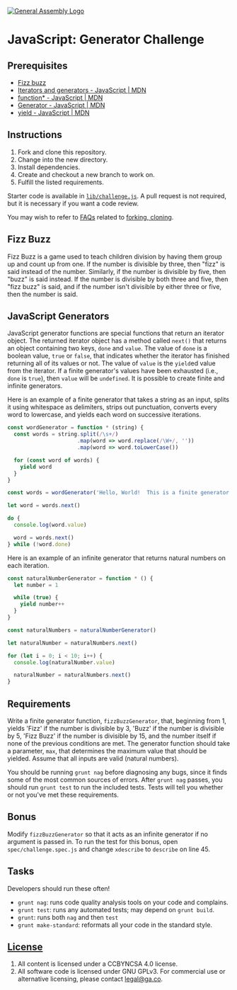 [![General Assembly Logo](https://camo.githubusercontent.com/1a91b05b8f4d44b5bbfb83abac2b0996d8e26c92/687474703a2f2f692e696d6775722e636f6d2f6b6538555354712e706e67)](https://generalassemb.ly/education/web-development-immersive)

# JavaScript: Generator Challenge

## Prerequisites

-   [Fizz buzz](https://en.wikipedia.org/wiki/Fizz_buzz)
-   [Iterators and generators - JavaScript | MDN](https://developer.mozilla.org/en-US/docs/Web/JavaScript/Guide/Iterators_and_Generators)
-   [function* - JavaScript | MDN](https://developer.mozilla.org/en-US/docs/Web/JavaScript/Reference/Statements/function*)
-   [Generator - JavaScript | MDN](https://developer.mozilla.org/en-US/docs/Web/JavaScript/Reference/Global_Objects/Generator)
-   [yield - JavaScript | MDN](https://developer.mozilla.org/en-US/docs/Web/JavaScript/Reference/Operators/yield)

## Instructions

1.  Fork and clone this repository.
1.  Change into the new directory.
1.  Install dependencies.
1.  Create and checkout a new branch to work on.
1.  Fulfill the listed requirements.

Starter code is available in [`lib/challenge.js`](lib/challenge.js). A pull
request is not required, but it is necessary if you want a code review.

You may wish to refer to [FAQs](https://github.com/ga-wdi-boston/meta/wiki/)
related to [forking,
cloning](https://github.com/ga-wdi-boston/meta/wiki/ForkAndClone).

## Fizz Buzz

Fizz Buzz is a game used to teach children division by having them group up and
count up from one. If the number is divisible by three, then "fizz" is said
instead of the number. Similarly, if the number is divisible by five, then "buzz"
is said instead. If the number is divisible by both three and five, then "fizz
buzz" is said, and if the number isn't divisible by either three or five, then
the number is said.

## JavaScript Generators

JavaScript generator functions are special functions that return an iterator
object. The returned iterator object has a method called `next()` that returns
an object containing two keys, `done` and `value`. The value of `done` is a
boolean value, `true` or `false`, that indicates whether the iterator has
finished returning all of its values or not. The value of `value` is the
`yield`ed value from the iterator. If a finite generator's values have been
exhausted (i.e., `done` is `true`), then `value` will be `undefined`. It is
possible to create finite and infinite generators.

Here is an example of a finite generator that takes a string as an input, splits
it using whitespace as delimiters, strips out punctuation, converts every word
to lowercase, and yields each word on successive iterations.

```javascript
const wordGenerator = function * (string) {
  const words = string.split(/\s+/)
                      .map(word => word.replace(/\W+/, ''))
                      .map(word => word.toLowerCase())

  for (const word of words) {
    yield word
  }
}

const words = wordGenerator('Hello, World!  This is a finite generator.')

let word = words.next()

do {
  console.log(word.value)

  word = words.next()
} while (!word.done)
```

Here is an example of an infinite generator that returns natural numbers on each
iteration.

```javascript
const naturalNumberGenerator = function * () {
  let number = 1

  while (true) {
    yield number++
  }
}

const naturalNumbers = naturalNumberGenerator()

let naturalNumber = naturalNumbers.next()

for (let i = 0; i < 10; i++) {
  console.log(naturalNumber.value)

  naturalNumber = naturalNumbers.next()
}
```

## Requirements

Write a finite generator function, `fizzBuzzGenerator`, that, beginning from
1, yields 'Fizz' if the number is divisible by 3, 'Buzz' if the number is
divisible by 5, 'Fizz Buzz' if the number is divisible by 15, and the number
itself if none of the previous conditions are met. The generator function should
take a parameter, `max`, that determines the maximum value that should be
yielded. Assume that all inputs are valid (natural numbers).

You should be running `grunt nag` before diagnosing any bugs, since it finds
some of the most common sources of errors. After `grunt nag` passes, you should
run `grunt test` to run the included tests. Tests will tell you whether or not
you've met these requirements.

## Bonus

Modify `fizzBuzzGenerator` so that it acts as an infinite generator if no
argument is passed in. To run the test for this bonus, open
`spec/challenge.spec.js` and change `xdescribe` to `describe` on line 45.

## Tasks

Developers should run these often!

-   `grunt nag`: runs code quality analysis tools on your code
    and complains.
-   `grunt test`: runs any automated tests; may depend on `grunt build`.
-   `grunt`: runs both `nag` and then `test`
-   `grunt make-standard`: reformats all your code in the standard style.

## [License](LICENSE)

1.  All content is licensed under a CC­BY­NC­SA 4.0 license.
1.  All software code is licensed under GNU GPLv3. For commercial use or
    alternative licensing, please contact legal@ga.co.
